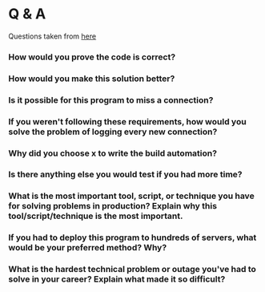 # Q & A

Questions taken from [here](https://github.com/gravitational/careers/blob/main/challenges/cloud/automation.md)

### How would you prove the code is correct?

### How would you make this solution better?

### Is it possible for this program to miss a connection?

### If you weren't following these requirements, how would you solve the problem of logging every new connection?

### Why did you choose x to write the build automation?

### Is there anything else you would test if you had more time?

### What is the most important tool, script, or technique you have for solving problems in production? Explain why this tool/script/technique is the most important.

### If you had to deploy this program to hundreds of servers, what would be your preferred method? Why?

### What is the hardest technical problem or outage you've had to solve in your career? Explain what made it so difficult?
